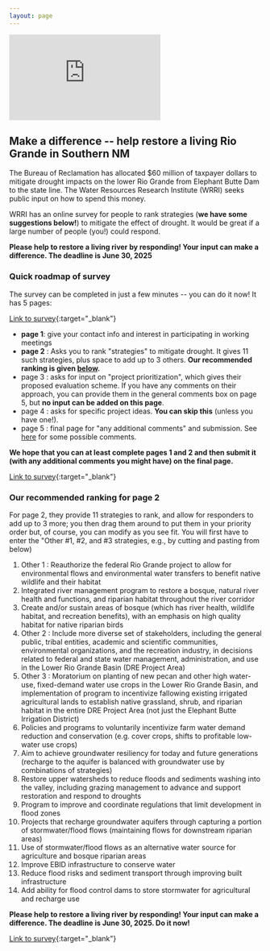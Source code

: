 ```yaml
---
layout: page
---
```


<!--
<iframe width="280" height="157" src="https://www.youtube.com/embed/X1NruG6V8H4?si=q7fb5VPWY9lmv-V-" title="YouTube video player" frameborder="0" allow="accelerometer; autoplay; clipboard-write; encrypted-media; gyroscope; picture-in-picture; web-share" referrerpolicy="strict-origin-when-cross-origin" allowfullscreen></iframe>

<iframe width="300" height="170" src="https://www.youtube.com/embed/ZdokBepbSkg" title="The Water Is Coming ¡Ya Viene La Agua! Draft 1" frameborder="0" allow="accelerometer; autoplay; clipboard-write; encrypted-media; gyroscope; picture-in-picture; web-share" referrerpolicy="strict-origin-when-cross-origin" allowfullscreen></iframe>
-->

<iframe width="300" height="170" src="https://www.youtube.com/embed/Kgab5ICoWJI" title="The Water Is Coming ¡Ya Viene La Agua!" frameborder="0" allow="accelerometer; autoplay; clipboard-write; encrypted-media; gyroscope; picture-in-picture; web-share" referrerpolicy="strict-origin-when-cross-origin" allowfullscreen></iframe>

## Make a difference -- help restore a living Rio Grande in Southern NM

   The Bureau of Reclamation has allocated $60 million of taxpayer dollars to mitigate drought impacts on the lower Rio Grande from Elephant Butte Dam to the state line. The Water Resources Research Institute (WRRI) seeks public input on how to spend this money. 

WRRI has an online survey for people to rank strategies (**we have some suggestions below!**) to mitigate the effect of drought. It would be great if a large number of people (you!) could respond. 

**Please help to restore a living river by responding! Your input can make a difference. The deadline is June 30, 2025**

### Quick roadmap of survey

   The survey can be completed in just a few minutes -- you can do it now! It has 5 pages:

   [Link to survey](https://survey123.arcgis.com/share/2acd82fb2ab94a9e915283875d4fdc1d){:target="_blank"}

- **page 1**: give your contact info and interest in participating in working meetings
- **page 2** : Asks you to rank "strategies" to mitigate drought. It gives 11 such strategies, plus space to add up to 3 others. **Our recommended ranking is given [below](#ranking).**
- page 3 : asks for input on "project prioritization", which gives their proposed evaluation scheme.  If you have any comments on their approach, you can provide them in the general comments box on page 5, but **no input can be added on this page**.
- page 4 : asks for specific project ideas. **You can skip this** (unless you have one!). 
- page 5 : final page for "any additional comments" and submission. See [here](comments) for some possible comments.

**We hope that you can at least complete pages 1 and 2 and then submit it (with any additional comments you might have) on the final page.**

   [Link to survey](https://survey123.arcgis.com/share/2acd82fb2ab94a9e915283875d4fdc1d){:target="_blank"}

### Our recommended ranking for page 2

<A NAME=ranking> 

For page 2, they provide 11 strategies to rank, and allow for responders to add up to 3 more; you then drag them around to put them in your priority order but, of course, you can modify as you see fit.
You will first have to enter the "Other #1, #2, and #3 strategies, e.g., by cutting and pasting from below) 

1. Other 1 : Reauthorize the federal Rio Grande project to allow for environmental flows and environmental water transfers to benefit native wildlife and their habitat
1. Integrated river management program to restore a bosque, natural river health and functions, and riparian habitat throughout the river corridor
1. Create and/or sustain areas of bosque (which has river health, wildlife habitat, and recreation benefits), with an emphasis on high quality habitat for native riparian birds
1. Other 2 : Include more diverse set of stakeholders, including the general public, tribal entities, academic and scientific communities, environmental organizations, and the recreation industry, in decisions related to federal and state water management, administration, and use in the Lower Rio Grande Basin (DRE Project Area)
1. Other 3 : Moratorium on planting of new pecan and other high water-use, fixed-demand water use crops in the Lower Rio Grande Basin, and implementation of program to incentivize fallowing existing irrigated agricultural lands to establish native grassland, shrub, and riparian habitat in the entire DRE Project Area (not just the Elephant Butte Irrigation District)
1. Policies and programs to voluntarily incentivize farm water demand reduction and conservation (e.g. cover crops, shifts to profitable low-water use crops)
1. Aim to achieve groundwater resiliency for today and future generations (recharge to the aquifer is balanced with groundwater use by combinations of strategies)
1. Restore upper watersheds to reduce floods and sediments washing into the valley, including grazing management to advance and support restoration and respond to droughts
1. Program to improve and coordinate regulations that limit development in flood zones
1. Projects that recharge groundwater aquifers through capturing a portion of stormwater/flood flows (maintaining flows for downstream riparian areas)
1. Use of stormwater/flood flows as an alternative water source for agriculture and bosque riparian areas
1. Improve EBID infrastructure to conserve water
1. Reduce flood risks and sediment transport through improving built infrastructure
1. Add ability for flood control dams to store stormwater for agricultural and recharge use

**Please help to restore a living river by responding! Your input can make a difference. The deadline is June 30, 2025. Do it now!**

   [Link to survey](https://survey123.arcgis.com/share/2acd82fb2ab94a9e915283875d4fdc1d){:target="_blank"}


